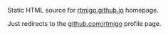 Static HTML source for [rtmigo.github.io](https://rtmigo.github.io) homepage.

Just redirects to the [github.com/rtmigo](https://github.com/rtmigo) profile page.
